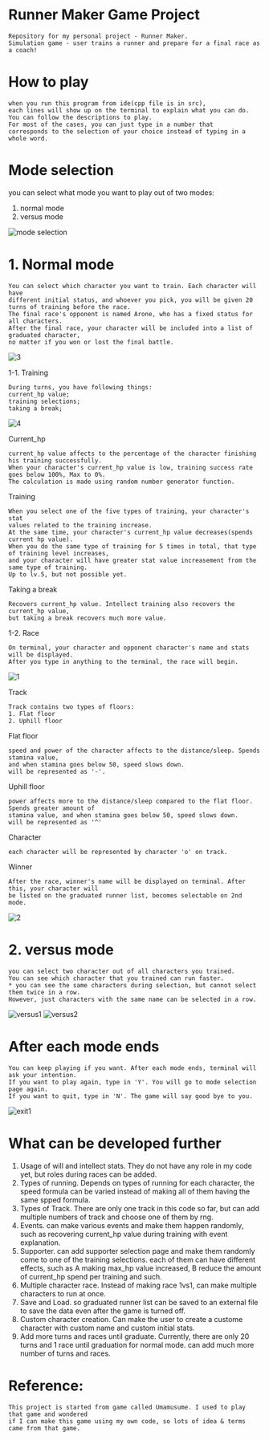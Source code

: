 # Runner Maker Game Project
```
Repository for my personal project - Runner Maker.
Simulation game - user trains a runner and prepare for a final race as a coach!
```
# How to play
```
when you run this program from ide(cpp file is in src),
each lines will show up on the terminal to explain what you can do.
You can follow the descriptions to play.
For most of the cases, you can just type in a number that
corresponds to the selection of your choice instead of typing in a whole word.
```
# Mode selection
you can select what mode you want to play out of two modes:
1. normal mode
2. versus mode

![mode selection](https://github.com/Eunchan-Koh/personal-project/assets/80871891/926c6b01-2e71-4728-8058-7e07bcb5ba3d)


# 1. Normal mode
```
You can select which character you want to train. Each character will have
different initial status, and whoever you pick, you will be given 20 turns of training before the race.
The final race's opponent is named Arone, who has a fixed status for all characters.
After the final race, your character will be included into a list of graduated character,
no matter if you won or lost the final battle.
```
![3](https://github.com/Eunchan-Koh/personal-project/assets/80871891/facbc396-78cf-4b2b-be22-edc2270f1fe7)


1-1. Training
```
During turns, you have following things:
current_hp value;
training selections;
taking a break;
```
![4](https://github.com/Eunchan-Koh/personal-project/assets/80871891/a46a0a88-ffed-46e4-809d-880950b3d471)


Current_hp
```
current_hp value affects to the percentage of the character finishing his training successfully.
When your character's current_hp value is low, training success rate goes below 100%, Max to 0%.
The calculation is made using random number generator function.
```

Training
```
When you select one of the five types of training, your character's stat
values related to the training increase.
At the same time, your character's current_hp value decreases(spends current hp value).
When you do the same type of training for 5 times in total, that type of training level increases,
and your character will have greater stat value increasement from the same type of training.
Up to lv.5, but not possible yet.
```

Taking a break
```
Recovers current_hp value. Intellect training also recovers the current_hp value,
but taking a break recovers much more value.
```

1-2. Race
```
On terminal, your character and opponent character's name and stats will be displayed.
After you type in anything to the terminal, the race will begin.
```
![1](https://github.com/Eunchan-Koh/personal-project/assets/80871891/322817b5-ac18-4938-a7a0-eda2e5dd0c1c)

Track
```
Track contains two types of floors:
1. Flat floor
2. Uphill floor
```
Flat floor
```
speed and power of the character affects to the distance/sleep. Spends stamina value,
and when stamina goes below 50, speed slows down.
will be represented as '-'.
```
Uphill floor
```
power affects more to the distance/sleep compared to the flat floor. Spends greater amount of
stamina value, and when stamina goes below 50, speed slows down.
will be represented as '^'
```
Character
```
each character will be represented by character 'o' on track. 
```
Winner
```
After the race, winner's name will be displayed on terminal. After this, your character will
be listed on the graduated runner list, becomes selectable on 2nd mode.
```
![2](https://github.com/Eunchan-Koh/personal-project/assets/80871891/2313c4f1-c2b1-4785-977f-86ad4fd40b97)

# 2. versus mode
```
you can select two character out of all characters you trained.
You can see which character that you trained can run faster.
* you can see the same characters during selection, but cannot select them twice in a row.
However, just characters with the same name can be selected in a row.
```
![versus1](https://github.com/Eunchan-Koh/personal-project/assets/80871891/ccd24b5a-9c83-4237-9199-cd8b03130e5a)
![versus2](https://github.com/Eunchan-Koh/personal-project/assets/80871891/1acfa0fc-c298-435f-aab2-db4230763a29)




# After each mode ends
```
You can keep playing if you want. After each mode ends, terminal will ask your intention.
If you want to play again, type in 'Y'. You will go to mode selection page again.
If you want to quit, type in 'N'. The game will say good bye to you.
```
![exit1](https://github.com/Eunchan-Koh/personal-project/assets/80871891/68df0c03-dc77-4722-bca3-61804d1cd808)


# What can be developed further
1. Usage of will and intellect stats. They do not have any role in my code yet, but roles during races can be added.
2. Types of running. Depends on types of running for each character, the speed formula can be varied instead of making all of them having the same spped formula.
3. Types of Track. There are only one track in this code so far, but can add multiple numbers of track and choose one of them by rng.
4. Events. can make various events and make them happen randomly, such as recovering current_hp value during training with event explanation.
5. Supporter. can add supporter selection page and make them randomly come to one of the training selections. each of them can have different effects, such as A making max_hp value increased, B reduce the amount of current_hp spend per training and such.
6. Multiple character race. Instead of making race 1vs1, can make multiple characters to run at once.
7. Save and Load. so graduated runner list can be saved to an external file to save the data even after the game is turned off.
8. Custom character creation. Can make the user to create a custome character with custom name and custom initial stats.
9. Add more turns and races until graduate. Currently, there are only 20 turns and 1 race until graduation for normal mode. can add much more number of turns and races.


# Reference:
```
This project is started from game called Umamusume. I used to play that game and wondered
if I can make this game using my own code, so lots of idea & terms came from that game.
```

